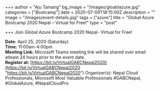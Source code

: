+++
author = "Aju Tamang"
bg_image = "/images/gloablazure.jpg"
categories = ["Bootcamp"]
date = 2020-07-09T18:15:00Z
description = ""
image = "/images/event-details.jpg"
tags = ["azure"]
title = "Global Azure Bootcamp 2020 Nepal – Virtual for Free!"
type = "post"

+++
Join Global Azure Bootcamp 2020 Nepal- Virtual for Free!

**Date:** April 25, 2020 (Saturday)  
**Time:** 11:00am-4:00pm  
**Meeting Link:** Microsoft Teams meeting link will be shared over email atleast 24 hours prior to the event date.  
**Register at:** [https://bit.ly/VirtualGABCNepal2020](https://bit.ly/VirtualGABCNepal2020 "https://bit.ly/VirtualGABCNepal2020") Organizer(s): Nepal Cloud Professionals, Microsoft Most Valuable Professionals #GABCNepal, #GlobalAzure, #NepalCloudPro